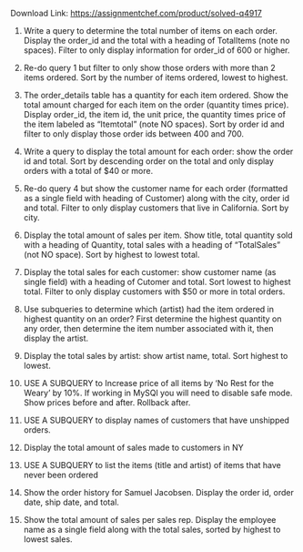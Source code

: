 Download Link: https://assignmentchef.com/product/solved-q4917
<br>
<ol>

 <li>Write a query to determine the total number of items on each order. Display the order_id and the total with a heading of TotalItems (note no spaces).  Filter to only display information for order_id of 600 or higher.</li>

</ol>




<ol start="2">

 <li>Re-do query 1 but filter to only show those orders with more than 2 items ordered. Sort by the number of items ordered, lowest to highest.</li>

</ol>




<ol start="3">

 <li>The order_details table has a quantity for each item ordered. Show the total amount charged for each item on the order (quantity times price).  Display order_id, the item id, the unit price, the quantity times price of the item labeled as “Itemtotal” (note NO spaces).  Sort by order id and filter to only display those order ids between 400 and 700.</li>

</ol>




<ol start="4">

 <li>Write a query to display the total amount for each order: show the order id and total.  Sort by descending order on the total and only display orders with a total of $40 or more.</li>

</ol>




<ol start="5">

 <li>Re-do query 4 but show the customer name for each order (formatted as a single field with heading of Customer) along with the city, order id and total. Filter to only display customers that live in California.  Sort by city.</li>

</ol>




<ol start="6">

 <li>Display the total amount of sales per item. Show title, total quantity sold with a heading of Quantity, total sales with a heading of “TotalSales” (not NO space).  Sort by highest to lowest total.</li>

</ol>




<ol start="7">

 <li>Display the total sales for each customer: show customer name (as single field) with a heading of Cutomer and total.  Sort lowest to highest total.  Filter to only display customers with $50 or more in total orders.</li>

</ol>




<ol start="8">

 <li>Use subqueries to determine which (artist) had the item ordered in highest quantity on an order? First determine the highest quantity on any order, then determine the item number associated with it, then display the artist.</li>

</ol>




<ol start="9">

 <li>Display the total sales by artist: show artist name, total.  Sort highest to lowest.</li>

</ol>




<ol start="10">

 <li>USE A SUBQUERY to Increase price of all items by ‘No Rest for the Weary’ by 10%. If working in MySQl you will need to disable safe mode.  Show prices before and after.  Rollback after.</li>

</ol>




<ol start="11">

 <li>USE A SUBQUERY to display names of customers that have unshipped orders.</li>

</ol>




<ol start="12">

 <li>Display the total amount of sales made to customers in NY</li>

</ol>




<ol start="13">

 <li>USE A SUBQUERY to list the items (title and artist) of items that have never been ordered</li>

</ol>




<ol start="14">

 <li>Show the order history for Samuel Jacobsen. Display the order id, order date, ship date, and total.</li>

</ol>




<ol start="15">

 <li>Show the total amount of sales per sales rep. Display the employee name as a single field along with the total sales, sorted by highest to lowest sales.</li>

</ol>


